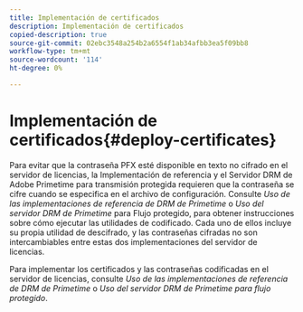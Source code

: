 ```yaml
---
title: Implementación de certificados
description: Implementación de certificados
copied-description: true
source-git-commit: 02ebc3548a254b2a6554f1ab34afbb3ea5f09bb8
workflow-type: tm+mt
source-wordcount: '114'
ht-degree: 0%

---
```


# Implementación de certificados{#deploy-certificates}

Para evitar que la contraseña PFX esté disponible en texto no cifrado en el servidor de licencias, la Implementación de referencia y el Servidor DRM de Adobe Primetime para transmisión protegida requieren que la contraseña se cifre cuando se especifica en el archivo de configuración. Consulte *Uso de las implementaciones de referencia de DRM de Primetime* o *Uso del servidor DRM de Primetime* para Flujo protegido, para obtener instrucciones sobre cómo ejecutar las utilidades de codificado. Cada uno de ellos incluye su propia utilidad de descifrado, y las contraseñas cifradas no son intercambiables entre estas dos implementaciones del servidor de licencias.

Para implementar los certificados y las contraseñas codificadas en el servidor de licencias, consulte *Uso de las implementaciones de referencia de DRM de Primetime* o *Uso del servidor DRM de Primetime para flujo protegido*.
